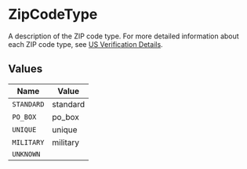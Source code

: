 # ZipCodeType

A description of the ZIP code type. For more detailed information about
each ZIP code type, see [US Verification Details](#tag/US-Verification-Types).



## Values

| Name       | Value      |
| ---------- | ---------- |
| `STANDARD` | standard   |
| `PO_BOX`   | po_box     |
| `UNIQUE`   | unique     |
| `MILITARY` | military   |
| `UNKNOWN`  |            |